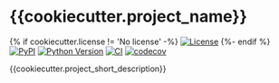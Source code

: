 # {{cookiecutter.project_name}}

{% if cookiecutter.license != 'No license' -%}
[![License](https://img.shields.io/pypi/l/{{cookiecutter.project_name}}.svg?color=green)](https://github.com/{{cookiecutter.github_username}}/{{cookiecutter.project_name}}/raw/main/LICENSE)
{%- endif %}
[![PyPI](https://img.shields.io/pypi/v/{{cookiecutter.project_name}}.svg?color=green)](https://pypi.org/project/{{cookiecutter.project_name}})
[![Python Version](https://img.shields.io/pypi/pyversions/{{cookiecutter.project_name}}.svg?color=green)](https://python.org)
[![CI](https://github.com/{{cookiecutter.github_username}}/{{cookiecutter.project_name}}/actions/workflows/ci.yml/badge.svg)](https://github.com/{{cookiecutter.github_username}}/{{cookiecutter.project_name}}/actions/workflows/ci.yml)
[![codecov](https://codecov.io/gh/{{cookiecutter.github_username}}/{{cookiecutter.project_name}}/branch/main/graph/badge.svg)](https://codecov.io/gh/{{cookiecutter.github_username}}/{{cookiecutter.project_name}})

{{cookiecutter.project_short_description}}
